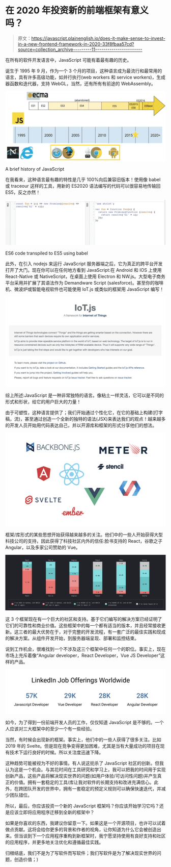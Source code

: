 # 在 2020 年投资新的前端框架有意义吗？

> 原文：<https://javascript.plainenglish.io/does-it-make-sense-to-invest-in-a-new-frontend-framework-in-2020-33f8fbaa57cd?source=collection_archive---------11----------------------->

在所有的软件开发语言中，JavaScript 可能有着最有趣的历史。

诞生于 1995 年 9 月，作为一个 3 个月的项目，这种语言成为最流行和最常用的语言，具有许多高级功能，如并行执行(web workers 和 service workers)，生成器函数和迭代器，支持 WebGL，当然，还有所有有前途的 WebAssembly。

![](img/38cdf40da1428bcd2742beb0443b64ed.png)

A brief history of JavaScript

在我看来，这种语言最有趣的特性是几乎 100%向后兼容旧版本！使用像 babel 或 traceour 这样的工具，用新的 ES2020 语法编写的代码可以很容易地传输回 ES5，反之亦然！

![](img/e3dbcf72e383f28d3ca421ca79a42202.png)

ES6 code transpiled to ES5 using babel

此外，在引入 nodejs 来运行 JavaScript 服务器端之后，它为真正的跨平台开发打开了大门。现在你可以在任何地方看到 JavaScript:在 Android 和 IOS 上使用 React-Native 或 NativeScript，在桌面上使用 Electron 和 NW.js。大型电子商务平台采用并扩展了其语法作为 Demandware Script (salesforce)。甚至你的咖啡机、微波炉或智能电视软件也可能使用 IoT.js 或类似的框架用 JavaScript 编写！

![](img/4555c9011c88d3da476efd9c26c6935c.png)

综上所述:JavaScript 是一种非常独特的语言。像粘土一样灵活，它可以是不同的形式和形状，给它的用户巨大的力量！

由于可塑性，这种语言提供了；我们开始通过个性化它，在它的基础上构建(打字稿，流)，甚至通过创造一个全新的独特的语法(JSX)来表达我们的观点！越来越多的开发人员开始用代码表达自己，并以开源库和框架的形式分享他们的想法。

![](img/e18bb349b04e365636588873479e3d3c.png)

框架/库形式的某些思想开始获得越来越多的关注。他们中的一些人开始获得大型科技公司的支持，因此获得了科技社区内外的信任:脸书支持的 React，谷歌之子 Angular，以及多家公司赞助的 Vue。

![](img/0a54298ba0a107f7bb28e58153eb245c.png)

这 3 个框架现在有一个巨大的社区和支持。基于它们编写的解决方案已经证明了它们的可靠性和商业价值。这些框架中的每一个都有适当的版本，并且经常接收更新。这三者的最大优势在于，对于完整的开发流程，有一套广泛的最佳实践和现成的解决方案。从组件开发开始，到服务器端呈现、部署和监控结束。

说到工作机会，很难找到一个不涉及这三个框架中任何一个的职位。事实上，现在市场上充斥着像“Angular developer，React Developer，Vue JS Developer”这样的产品。

![](img/d5500474807c2735cc4677306cfd0d24.png)

如今，为了得到一份前端开发人员的工作，仅仅知道 JavaScript 是不够的。一个人应该对三大框架中的至少一个有一些经验。

当然，有时候会出现新的框架。事实上，他们中的一些人获得了很多关注。比如 2019 年的 Svelte。但是现在竞争变得更加困难，尤其是当有大量成功的项目在现有技术下运行良好的时候。所以关注度迅速下降。

这种趋势可能被视为不好的事情。有人说这扼杀了 JavaScript 社区的创新。但我认为这是一个机会。与其花时间在工具研究和学习上，我可以把我的时间用于实现创新产品，这些产品将解决现实世界的问题(如用户体验/可访问性问题)并产生真正的价值。拥有一套稳定的工具/库让我对软件的长期支持和改进充满信心。此外，在跨团队开发的世界中，拥有一套稳定的预定义规则可以确保快速迭代，并减少团队错位。

所以，最后，你应该投资一个新的 JavaScript 框架吗？你应该开始学习它吗？还是应该立即将应用程序迁移到全新的框架中？

如果是你喜欢的东西，我建议你留意一下。如果这是一个开源项目，也许可以试着做点贡献。这将会给你更多的背景和作者的视角，让你知道为什么它会被创造出来。但当谈到下一个应用程序重构到新框架时，我宁愿坚持使用有良好支持和社区的应用程序，并更多地关注优化和遵循最佳实践。

归根结底，我们不是为了写软件而写软件；我们写软件是为了解决现实世界的问题，创造价值；)